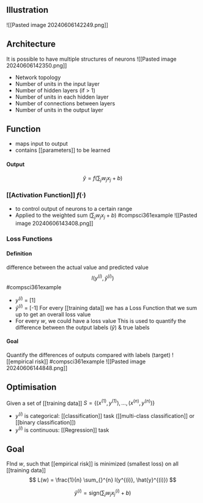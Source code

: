 ## Illustration
![[Pasted image 20240606142249.png]]
## Architecture
It is possible to have multiple structures of neurons
![[Pasted image 20240606142350.png]]
- Network topology
- Number of units in the input layer
- Number of hidden layers (if > 1)
- Number of units in each hidden layer
- Number of connections between layers
- Number of units in the output layer
## Function
- maps input to output
- contains [[parameters]] to be learned
#### Output
$$\hat {y}=f(\sum_{j} w_{j}x_{j} + b)$$
### [[Activation Function]] $f(\cdot)$
- to control output of neurons to a certain range
- Applied to the weighted sum ($\sum_{j} w_{j}x_{j} + b$)
	#compsci361example ![[Pasted image 20240606143408.png]]
### Loss Functions
#### Definition
difference between the actual value and predicted value
$$l(y^{(i)},\hat{y}^{(i)} )$$
#compsci361example 
- $y^{(i)}$ = [1]
- $\hat{y}^{(i)}$ = [-1]
For every [[training data]] we has a Loss Function that we sum up to get an overall loss value
- For every $w$, we could have a loss value
This is used to quantify the difference between the output labels ($\hat{y}$) & true labels
#### Goal
Quantify the differences of outputs compared with labels (target)
![[empirical risk]]
#compsci361example ![[Pasted image 20240606144848.png]]
## Optimisation
Given a set of [[training data]] $S = \{ (x^{(1)}, y^{(1)}), \ldots, (x^{(n)}, y^{(n)}) \}$
- $y^{(i)}$ is categorical: [[classification]] task ([[multi-class classification]] or [[binary classification]])
- $y^{(i)}$ is continuous: [[Regression]] task
## Goal
FInd $w$, such that [[empirical risk]] is minimized (smallest loss) on all [[training data]]
$$
L(w) = \frac{1}{n} \sum_{}^{n} l(y^{(i)}, \hat{y}^{(i)})
$$

$$
\hat{y}^{(i)} = \text{sign}(\sum_{j} w_j x_j^{(i)} + b)
$$
